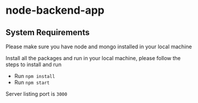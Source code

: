 # node-backend-app

## System Requirements 
Please make sure you have node and mongo installed in your local machine

Install all the packages and run in your local machine, please follow the steps to install and run

- Run `npm install`
- Run `npm start`

Server listing port is `3000`